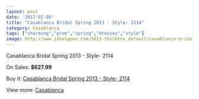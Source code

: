 ```yaml
---
layout: post
date: '2017-02-09'
title: "Casablanca Bridal Spring 2013 - Style- 2114"
category: Casablanca
tags: ["charming","prom","spring","dresses","style"]
image: http://www.idealgown.com/5013-thickbox_default/casablanca-bridal-spring-2013-style-2114.jpg
---
```

Casablanca Bridal Spring 2013 - Style- 2114

On Sales: **$627.99**
<a href="https://www.idealgown.com/en/casablanca/2253-casablanca-bridal-spring-2013-style-2114.html"><amp-img layout="responsive" width="600" height="600" src="//www.idealgown.com/5013-thickbox_default/casablanca-bridal-spring-2013-style-2114.jpg" alt="Casablanca Bridal Spring 2013 - Style- 2114 0" /></a>
<a href="https://www.idealgown.com/en/casablanca/2253-casablanca-bridal-spring-2013-style-2114.html"><amp-img layout="responsive" width="600" height="600" src="//www.idealgown.com/5014-thickbox_default/casablanca-bridal-spring-2013-style-2114.jpg" alt="Casablanca Bridal Spring 2013 - Style- 2114 1" /></a>

Buy it: [Casablanca Bridal Spring 2013 - Style- 2114](https://www.idealgown.com/en/casablanca/2253-casablanca-bridal-spring-2013-style-2114.html "Casablanca Bridal Spring 2013 - Style- 2114")

View more: [Casablanca](https://www.idealgown.com/en/31-casablanca "Casablanca")